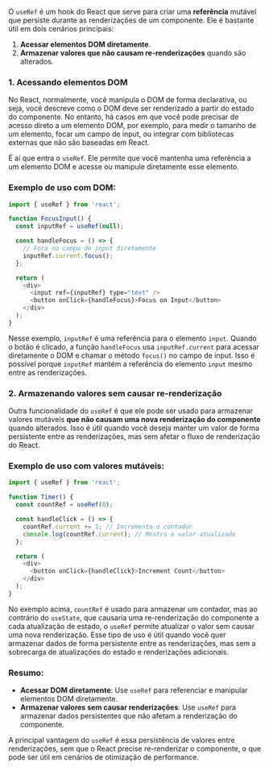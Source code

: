 O `useRef` é um hook do React que serve para criar uma **referência** mutável que persiste durante as renderizações de um componente. Ele é bastante útil em dois cenários principais:

1. **Acessar elementos DOM diretamente**.
2. **Armazenar valores que não causam re-renderizações** quando são alterados.

### 1. Acessando elementos DOM

No React, normalmente, você manipula o DOM de forma declarativa, ou seja, você descreve como o DOM deve ser renderizado a partir do estado do componente. No entanto, há casos em que você pode precisar de acesso direto a um elemento DOM, por exemplo, para medir o tamanho de um elemento, focar um campo de input, ou integrar com bibliotecas externas que não são baseadas em React.

É aí que entra o `useRef`. Ele permite que você mantenha uma referência a um elemento DOM e acesse ou manipule diretamente esse elemento.

### Exemplo de uso com DOM:

```js
import { useRef } from 'react';

function FocusInput() {
  const inputRef = useRef(null);

  const handleFocus = () => {
    // Foca no campo de input diretamente
    inputRef.current.focus();
  };

  return (
    <div>
      <input ref={inputRef} type="text" />
      <button onClick={handleFocus}>Focus on Input</button>
    </div>
  );
}
```

Nesse exemplo, `inputRef` é uma referência para o elemento `input`. Quando o botão é clicado, a função `handleFocus` usa `inputRef.current` para acessar diretamente o DOM e chamar o método `focus()` no campo de input. Isso é possível porque `inputRef` mantém a referência do elemento `input` mesmo entre as renderizações.

### 2. Armazenando valores sem causar re-renderização

Outra funcionalidade do `useRef` é que ele pode ser usado para armazenar valores mutáveis **que não causam uma nova renderização do componente** quando alterados. Isso é útil quando você deseja manter um valor de forma persistente entre as renderizações, mas sem afetar o fluxo de renderização do React.

### Exemplo de uso com valores mutáveis:

```javascript
import { useRef } from 'react';

function Timer() {
  const countRef = useRef(0);

  const handleClick = () => {
    countRef.current += 1; // Incrementa o contador
    console.log(countRef.current); // Mostra o valor atualizado
  };

  return (
    <div>
      <button onClick={handleClick}>Increment Count</button>
    </div>
  );
}
```

No exemplo acima, `countRef` é usado para armazenar um contador, mas ao contrário do `useState`, que causaria uma re-renderização do componente a cada atualização de estado, o `useRef` permite atualizar o valor sem causar uma nova renderização. Esse tipo de uso é útil quando você quer armazenar dados de forma persistente entre as renderizações, mas sem a sobrecarga de atualizações do estado e renderizações adicionais.

### Resumo:

- **Acessar DOM diretamente**: Use `useRef` para referenciar e manipular elementos DOM diretamente.
- **Armazenar valores sem causar renderizações**: Use `useRef` para armazenar dados persistentes que não afetam a renderização do componente.

A principal vantagem do `useRef` é essa persistência de valores entre renderizações, sem que o React precise re-renderizar o componente, o que pode ser útil em cenários de otimização de performance.
